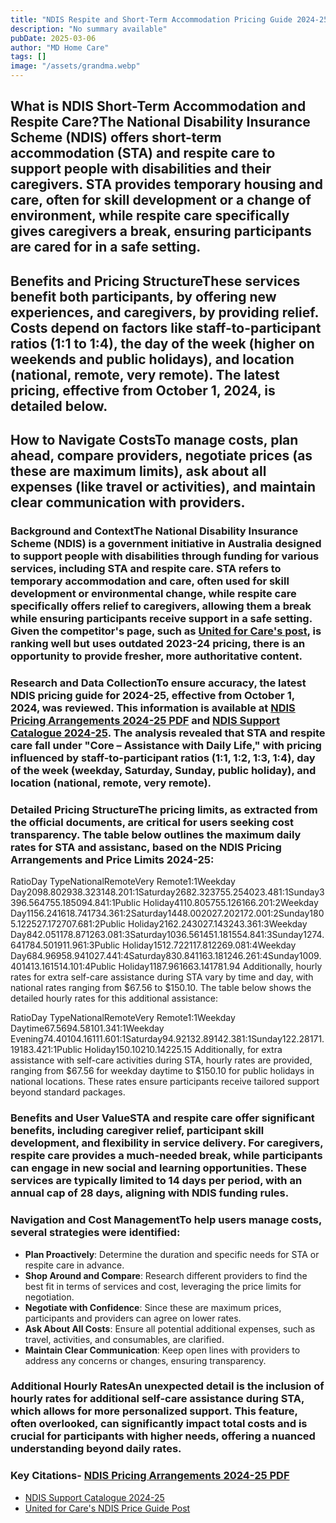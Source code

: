 ```yaml
---
title: "NDIS Respite and Short-Term Accommodation Pricing Guide 2024-25"
description: "No summary available"
pubDate: 2025-03-06
author: "MD Home Care"
tags: []
image: "/assets/grandma.webp"
---
```


## What is NDIS Short-Term Accommodation and Respite Care?The National Disability Insurance Scheme (NDIS) offers short-term accommodation (STA) and respite care to support people with disabilities and their caregivers. STA provides temporary housing and care, often for skill development or a change of environment, while respite care specifically gives caregivers a break, ensuring participants are cared for in a safe setting.

## Benefits and Pricing StructureThese services benefit both participants, by offering new experiences, and caregivers, by providing relief. Costs depend on factors like staff-to-participant ratios (1:1 to 1:4), the day of the week (higher on weekends and public holidays), and location (national, remote, very remote). The latest pricing, effective from October 1, 2024, is detailed below.

## How to Navigate CostsTo manage costs, plan ahead, compare providers, negotiate prices (as these are maximum limits), ask about all expenses (like travel or activities), and maintain clear communication with providers.

### Background and ContextThe National Disability Insurance Scheme (NDIS) is a government initiative in Australia designed to support people with disabilities through funding for various services, including STA and respite care. STA refers to temporary accommodation and care, often used for skill development or environmental change, while respite care specifically offers relief to caregivers, allowing them a break while ensuring participants receive support in a safe setting. Given the competitor's page, such as [United for Care's post](https://www.unitedforcare.com.au/post/ndis-price-guide-short-term-accommodation-assistance-respite), is ranking well but uses outdated 2023-24 pricing, there is an opportunity to provide fresher, more authoritative content.

### Research and Data CollectionTo ensure accuracy, the latest NDIS pricing guide for 2024-25, effective from October 1, 2024, was reviewed. This information is available at [NDIS Pricing Arrangements 2024-25 PDF](https://www.ndis.gov.au/media/7150/download?attachment) and [NDIS Support Catalogue 2024-25](https://www.ndis.gov.au/media/7146/download?attachment). The analysis revealed that STA and respite care fall under "Core – Assistance with Daily Life," with pricing influenced by staff-to-participant ratios (1:1, 1:2, 1:3, 1:4), day of the week (weekday, Saturday, Sunday, public holiday), and location (national, remote, very remote).

### Detailed Pricing StructureThe pricing limits, as extracted from the official documents, are critical for users seeking cost transparency. The table below outlines the maximum daily rates for STA and assistanc, based on the NDIS Pricing Arrangements and Price Limits 2024-25:

RatioDay TypeNationalRemoteVery Remote1:1Weekday Day2098.802938.323148.201:1Saturday2682.323755.254023.481:1Sunday3396.564755.185094.841:1Public Holiday4110.805755.126166.201:2Weekday Day1156.241618.741734.361:2Saturday1448.002027.202172.001:2Sunday1805.122527.172707.681:2Public Holiday2162.243027.143243.361:3Weekday Day842.051178.871263.081:3Saturday1036.561451.181554.841:3Sunday1274.641784.501911.961:3Public Holiday1512.722117.812269.081:4Weekday Day684.96958.941027.441:4Saturday830.841163.181246.261:4Sunday1009.401413.161514.101:4Public Holiday1187.961663.141781.94
Additionally, hourly rates for extra self-care assistance during STA vary by time and day, with national rates ranging from $67.56 to $150.10. The table below shows the detailed hourly rates for this additional assistance:

RatioDay TypeNationalRemoteVery Remote1:1Weekday Daytime67.5694.58101.341:1Weekday Evening74.40104.16111.601:1Saturday94.92132.89142.381:1Sunday122.28171.19183.421:1Public Holiday150.10210.14225.15
Additionally, for extra assistance with self-care activities during STA, hourly rates are provided, ranging from $67.56 for weekday daytime to $150.10 for public holidays in national locations. These rates ensure participants receive tailored support beyond standard packages.

### Benefits and User ValueSTA and respite care offer significant benefits, including caregiver relief, participant skill development, and flexibility in service delivery. For caregivers, respite care provides a much-needed break, while participants can engage in new social and learning opportunities. These services are typically limited to 14 days per period, with an annual cap of 28 days, aligning with NDIS funding rules.

### Navigation and Cost ManagementTo help users manage costs, several strategies were identified:

- **Plan Proactively**: Determine the duration and specific needs for STA or respite care in advance.
- **Shop Around and Compare**: Research different providers to find the best fit in terms of services and cost, leveraging the price limits for negotiation.
- **Negotiate with Confidence**: Since these are maximum prices, participants and providers can agree on lower rates.
- **Ask About All Costs**: Ensure all potential additional expenses, such as travel, activities, and consumables, are clarified.
- **Maintain Clear Communication**: Keep open lines with providers to address any concerns or changes, ensuring transparency.

### Additional Hourly RatesAn unexpected detail is the inclusion of hourly rates for additional self-care assistance during STA, which allows for more personalized support. This feature, often overlooked, can significantly impact total costs and is crucial for participants with higher needs, offering a nuanced understanding beyond daily rates.

### Key Citations- [NDIS Pricing Arrangements 2024-25 PDF](https://www.ndis.gov.au/media/7150/download?attachment)
- [NDIS Support Catalogue 2024-25](https://www.ndis.gov.au/media/7146/download?attachment)
- [United for Care's NDIS Price Guide Post](https://www.unitedforcare.com.au/post/ndis-price-guide-short-term-accommodation-assistance-respite)

‍
